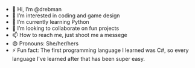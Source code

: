 - 👋 Hi, I’m @drebman
- 👀 I’m interested in coding and game design
- 🌱 I’m currently learning Python
- 💞️ I’m looking to collaborate on fun projects
- 📫 How to reach me, just shoot me a messege
- 😄 Pronouns: She/her/hers
- ⚡ Fun fact: The first programming language I learned was C#, so every language I've learned after that has been super easy.

<!---
drebman/drebman is a ✨ special ✨ repository because its `README.md` (this file) appears on your GitHub profile.
You can click the Preview link to take a look at your changes.
--->
